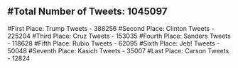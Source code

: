 #Total Number of Tweets: 1045097 
---
#First Place: Trump Tweets - 388256
#Second Place: Clinton Tweets - 225204
#Third Place: Cruz Tweets - 153035
#Fourth Place: Sanders Tweets - 118628
#Fifth Place: Rubio Tweets - 62095
#Sixth Place: Jeb! Tweets - 50048
#Seventh Place: Kasich Tweets - 35007
#Last Place: Carson Tweets - 12824
